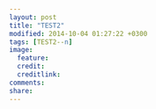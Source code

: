 ```yaml
---
layout: post
title: "TEST2"
modified: 2014-10-04 01:27:22 +0300
tags: [TEST2--n]
image:
  feature: 
  credit: 
  creditlink: 
comments: 
share: 
---
```

